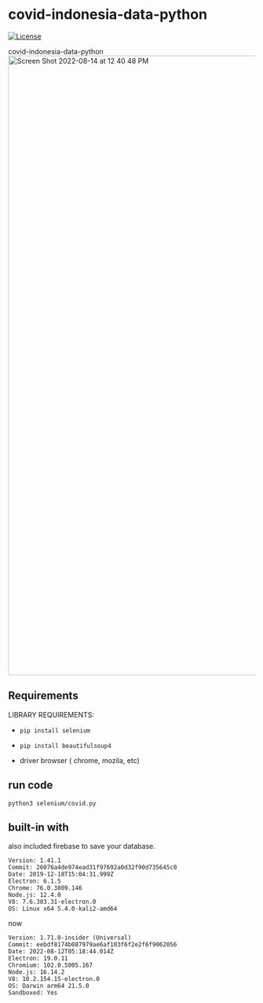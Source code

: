 # covid-indonesia-data-python
[![License](https://poser.pugx.org/laravel/lumen-framework/license.svg)](https://github.com/yogithesymbian)

covid-indonesia-data-python
<img width="1260" alt="Screen Shot 2022-08-14 at 12 40 48 PM" src="https://user-images.githubusercontent.com/28316296/184522781-4a69e20f-84e1-4339-946d-c49d2031e515.png">


## Requirements

LIBRARY REQUIREMENTS:

- `pip install selenium`

- `pip install beautifulsoup4`

- driver browser ( chrome, mozila, etc)

## run code

```
python3 selenium/covid.py
```

## built-in with

also included firebase to save your database.
```
Version: 1.41.1
Commit: 26076a4de974ead31f97692a0d32f90d735645c0
Date: 2019-12-18T15:04:31.999Z
Electron: 6.1.5
Chrome: 76.0.3809.146
Node.js: 12.4.0
V8: 7.6.303.31-electron.0
OS: Linux x64 5.4.0-kali2-amd64
```

now
```
Version: 1.71.0-insider (Universal)
Commit: eebdf8174b087979ae6af103f6f2e2f6f9062056
Date: 2022-08-12T05:18:44.014Z
Electron: 19.0.11
Chromium: 102.0.5005.167
Node.js: 16.14.2
V8: 10.2.154.15-electron.0
OS: Darwin arm64 21.5.0
Sandboxed: Yes
```
